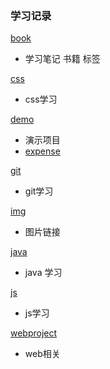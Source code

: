 ### 学习记录

[book](book)
- 学习笔记 书籍 标签 

[css](css)
- css学习

[demo](demo)
- 演示项目
 - [expense](demo/expense)

[git](git)
- git学习

[img](img)
- 图片链接

[java](java)
- java 学习

[js](js)
- js学习

[webproject](webproject)
- web相关
